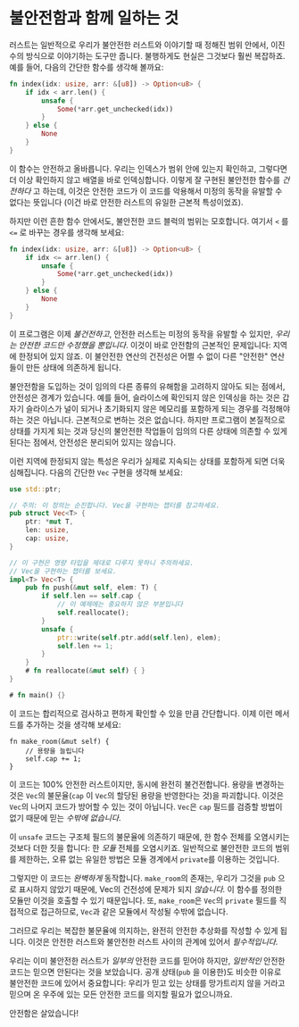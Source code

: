 # 불안전함과 함께 일하는 것

러스트는 일반적으로 우리가 불안전한 러스트와 이야기할 때 정해진 범위 안에서, 이진수의 방식으로 이야기하는 도구만 줍니다. 불행하게도 현실은 그것보다 훨씬 복잡하죠. 예를 들어, 다음의 간단한 함수를 생각해 볼까요:

```rust
fn index(idx: usize, arr: &[u8]) -> Option<u8> {
    if idx < arr.len() {
        unsafe {
            Some(*arr.get_unchecked(idx))
        }
    } else {
        None
    }
}
```

이 함수는 안전하고 올바릅니다. 우리는 인덱스가 범위 안에 있는지 확인하고, 그렇다면 더 이상 확인하지 않고 배열을 바로 인덱싱합니다. 이렇게 잘 구현된 불안전한 함수를 *건전하다* 고 하는데, 
이것은 안전한 코드가 이 코드를 악용해서 미정의 동작을 유발할 수 없다는 뜻입니다 (이건 바로 안전한 러스트의 유일한 근본적 특성이었죠).

하지만 이런 흔한 함수 안에서도, 불안전한 코드 블럭의 범위는 모호합니다. 여기서 `<` 를 `<=` 로 바꾸는 경우를 생각해 보세요:

```rust
fn index(idx: usize, arr: &[u8]) -> Option<u8> {
    if idx <= arr.len() {
        unsafe {
            Some(*arr.get_unchecked(idx))
        }
    } else {
        None
    }
}
```

이 프로그램은 이제 *불건전하고*, 안전한 러스트는 미정의 동작을 유발할 수 있지만, *우리는 안전한 코드만 수정했을 뿐입니다*. 이것이 바로 안전함의 근본적인 문제입니다: 지역에 한정되어 있지 않죠. 
이 불안전한 연산의 건전성은 어쩔 수 없이 다른 "안전한" 연산들이 만든 상태에 의존하게 됩니다.

불안전함을 도입하는 것이 임의의 다른 종류의 유해함을 고려하지 않아도 되는 점에서, 안전성은 경계가 있습니다. 예를 들어, 슬라이스에 확인되지 않은 인덱싱을 하는 것은 갑자기 슬라이스가 널이 되거나 초기화되지 않은 메모리를 포함하게 되는 경우를 걱정해야 하는 것은 아닙니다. 근본적으로 변하는 것은 없습니다. 하지만 프로그램이 본질적으로 상태를 가지게 되는 것과 당신의 불안전한 작업들이 임의의 다른 상태에 의존할 수 있게 된다는 점에서, 안전성은 분리되어 있지는 않습니다.

이런 지역에 한정되지 않는 특성은 우리가 실제로 지속되는 상태를 포함하게 되면 더욱 심해집니다. 다음의 간단한 `Vec` 구현을 생각해 보세요: 

```rust
use std::ptr;

// 주의: 이 정의는 순진합니다. Vec을 구현하는 챕터를 참고하세요.
pub struct Vec<T> {
    ptr: *mut T,
    len: usize,
    cap: usize,
}

// 이 구현은 영량 타입을 제대로 다루지 못하니 주의하세요.
// Vec을 구현하는 챕터를 보세요.
impl<T> Vec<T> {
    pub fn push(&mut self, elem: T) {
        if self.len == self.cap {
            // 이 예제에는 중요하지 않은 부분입니다
            self.reallocate();
        }
        unsafe {
            ptr::write(self.ptr.add(self.len), elem);
            self.len += 1;
        }
    }
    # fn reallocate(&mut self) { }
}

# fn main() {}
```

이 코드는 합리적으로 검사하고 편하게 확인할 수 있을 만큼 간단합니다. 이제 이런 메서드를 추가하는 것을 생각해 보세요: 

<!-- ignore: simplified code -->
```rust,ignore
fn make_room(&mut self) {
    // 용량을 늘립니다
    self.cap += 1;
}
```

이 코드는 100% 안전한 러스트이지만, 동시에 완전히 불건전합니다. 용량을 변경하는 것은 `Vec`의 불문율(`cap` 이 `Vec`의 할당된 용량을 반영한다는 것)을 파괴합니다. 이것은 `Vec`의 나머지 코드가 방어할 수 있는 것이 아닙니다. `Vec`은 `cap` 필드를 검증할 방법이 없기 때문에 믿는 *수밖에 없습니다*.

이 `unsafe` 코드는 구조체 필드의 불문율에 의존하기 때문에, 한 함수 전체를 오염시키는 것보다 더한 짓을 합니다: 한 *모듈* 전체를 오염시키죠. 일반적으로 불안전한 코드의 범위를 제한하는, 오류 없는 유일한 방법은 모듈 경계에서 `private`를 이용하는 것입니다.

그렇지만 이 코드는 *완벽하게* 동작합니다. `make_room`의 존재는, 우리가 그것을 `pub` 으로 표시하지 않았기 때문에, Vec의 건전성에 문제가 되지 *않습니다.* 이 함수를 정의한 모듈만 이것을 호출할 수 있기 때문입니다. 
또, `make_room`은 `Vec`의 `private` 필드를 직접적으로 접근하므로, `Vec`과 같은 모듈에서 작성될 수밖에 없습니다.

그러므로 우리는 복잡한 불문율에 의지하는, 완전히 안전한 추상화를 작성할 수 있게 됩니다. 이것은 안전한 러스트와 불안전한 러스트 사이의 관계에 있어서 *필수적입니다.*

우리는 이미 불안전한 러스트가 *일부의* 안전한 코드를 믿어야 하지만, *일반적인* 안전한 코드는 믿으면 안된다는 것을 보았습니다. 공개 상태(`pub` 을 이용한)도 비슷한 이유로 불안전한 코드에 있어서 중요합니다: 
우리가 믿고 있는 상태를 망가트리지 않을 거라고 믿으며 온 우주에 있는 모든 안전한 코드를 의지할 필요가 없으니까요.

안전함은 살았습니다!
